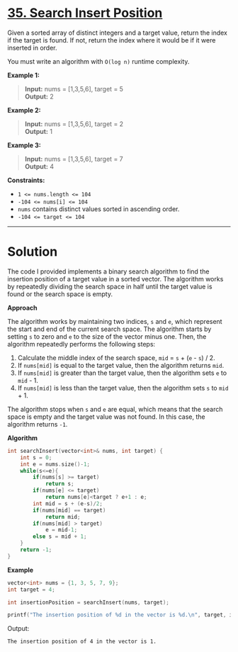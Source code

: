# [35. Search Insert Position](https://leetcode.com/problems/search-insert-position/)

Given a sorted array of distinct integers and a target value, return the index if the target is found. If not, return the index where it would be if it were inserted in order.

You must write an algorithm with `O(log n)` runtime complexity.

 

**Example 1:**

> **Input:** nums = [1,3,5,6], target = 5<br>
**Output:** 2

**Example 2:**

> **Input:** nums = [1,3,5,6], target = 2<br>
**Output:** 1

**Example 3:**

> **Input:** nums = [1,3,5,6], target = 7<br>
**Output:** 4
 

**Constraints:**

- `1 <= nums.length <= 104`
- `-104 <= nums[i] <= 104`
- `nums` contains distinct values sorted in ascending order.
- `-104 <= target <= 104`
---
# Solution

The code I provided implements a binary search algorithm to find the insertion position of a target value in a sorted vector. The algorithm works by repeatedly dividing the search space in half until the target value is found or the search space is empty.

**Approach**

The algorithm works by maintaining two indices, `s` and `e`, which represent the start and end of the current search space. The algorithm starts by setting `s` to zero and `e` to the size of the vector minus one. Then, the algorithm repeatedly performs the following steps:

1. Calculate the middle index of the search space, `mid` = `s` + (`e` - `s`) / 2.
2. If `nums[mid]` is equal to the target value, then the algorithm returns `mid`.
3. If `nums[mid]` is greater than the target value, then the algorithm sets `e` to `mid` - 1.
4. If `nums[mid]` is less than the target value, then the algorithm sets `s` to `mid` + 1.

The algorithm stops when `s` and `e` are equal, which means that the search space is empty and the target value was not found. In this case, the algorithm returns `-1`.

**Algorithm**

```cpp
int searchInsert(vector<int>& nums, int target) {
    int s = 0;
    int e = nums.size()-1;
    while(s<=e){
        if(nums[s] >= target)
            return s;
        if(nums[e] <= target)
            return nums[e]<target ? e+1 : e;
        int mid = s + (e-s)/2;
        if(nums[mid] == target)
            return mid;
        if(nums[mid] > target)
            e = mid-1;
        else s = mid + 1;
    }
    return -1;
}
```

**Example**

```cpp
vector<int> nums = {1, 3, 5, 7, 9};
int target = 4;

int insertionPosition = searchInsert(nums, target);

printf("The insertion position of %d in the vector is %d.\n", target, insertionPosition);
```

Output:

```
The insertion position of 4 in the vector is 1.
```